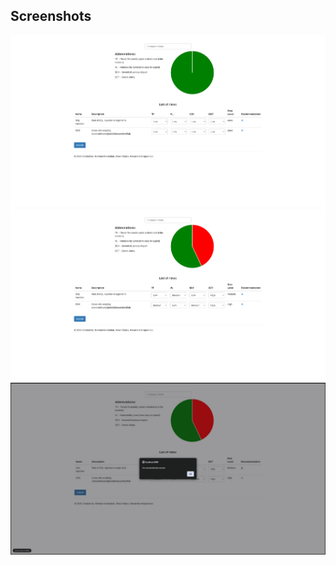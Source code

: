 ## Screenshots
![Befor](Screenshots/Screenshot1.png)
![After sending](Screenshots/Screenshot2.png)
![Recomendation](Screenshots/photo_2025-05-19_22-46-28.jpg)